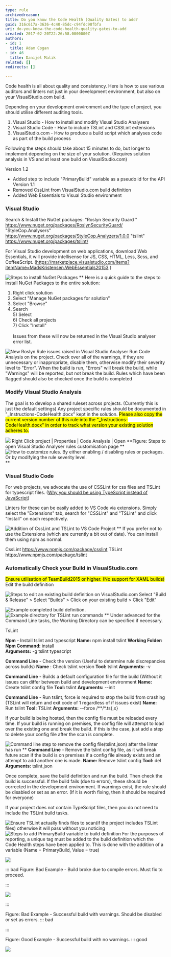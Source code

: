 ```yaml
---
type: rule
archivedreason: 
title: Do you know the Code Health (Quality Gates) to add?
guid: 316c617a-3636-4c40-85dc-c94fdc98fbfa
uri: do-you-know-the-code-health-quality-gates-to-add
created: 2017-02-20T22:26:58.0000000Z
authors:
- id: 1
  title: Adam Cogan
- id: 46
  title: Danijel Malik
related: []
redirects: []

---
```


Code health is all about quality and consistency. Here is how to use various auditors and linters not just in your development environment, but also on your VisualStudio.com build.

<!--endintro-->

Depending on your development environment and the type of project, you should utilise different auditing tools.
 1) Visual Studio - How to install and modify Visual Studio Analysers
 2) Visual Studio Code - How to include TSLint and CSSLint extensions
 3) VisualStudio.com - How to produce a build script which analyses code as part of the build process

Following the steps should take about 15 minutes to do, but longer to implement depending on the size of your solution. (Requires solution analysis in VS and at least one build on VisualStudio.com)

Version 1.2
- Added step to include "PrimaryBuild" variable as a pseudo id for the API
Version 1.1
- Removed CssLint from VisualStudio.com build definition
- Added Web Essentials to Visual Studio environment

### Visual Studio


Search & Install the NuGet packages:
"Roslyn Security Guard " https://www.nuget.org/packages/RoslynSecurityGuard/
"StyleCop.Analysers" https://www.nuget.org/packages/StyleCop.Analyzers/1.0.0
"tslint" https://www.nuget.org/packages/tslint/

For Visual Studio development on web applications, download Web Essentials, it will provide intellisense for JS, CSS, HTML, Less, Scss, and CoffeeScript. (https://marketplace.visualstudio.com/items?itemName=MadsKristensen.WebEssentials20153 )

![Steps to install NuGet Packages](VS-InstallNuGetPackages.png)
** 
Here is a quick guide to the steps to install NuGet Packages to the entire solution:
 1) Right click solution
 2) Select "Manage NuGet packages for solution"
 3) Select "Browse"
 4) Search <package name=""><br> 5) Select <package name=""><br> 6) Check all projects<br> 7) Click "Install"<br><br>Issues from these will now be returned in the Visual Studio analyser error list.<br></package></package>

![New Roslyn Rule issues raised in Visual Studio Analyser](VS-RoslynRules.png)
Run Code Analysis on the project. Check over all of the warnings, if they are unnecessary or inappropriate, disable them, otherwise modify their severity level to "Error". 
When the build is run, "Errors" will break the build, while "Warnings" will be reported, but not break the build.
Rules which have been flagged should also be checked once the build is completed

### Modify Visual Studio Analysis


The goal is to develop a shared ruleset across projects. (Currently this is just the default settings)
Any project specific rules should be documented in "\_Instructions-CodeHealth.docx" kept in the solution.
<mark>Please also copy the current version number of this rule into the "_Instructions-CodeHealth.docx" in order to track what version your existing solution adheres to.</mark>


![](VS-ModifyRules.png)
Right Click project | Properties | Code Analysis | Open
 **Figure: Steps to open Visual Studio Analyser rules customisation page
** 
![How to customize rules. By either enabling / disabling rules or packages. Or by modifying the rule severity level.](VS-ModifyRules2.png)
** 
### Visual Studio Code


For web projects, we advocate the use of CSSLint for css files and TSLint for typescript files. ([Why you should be using TypeScript instead of JavaScript](/_layouts/15/FIXUPREDIRECT.ASPX?WebId=3dfc0e07-e23a-4cbb-aac2-e778b71166a2&TermSetId=07da3ddf-0924-4cd2-a6d4-a4809ae20160&TermId=d82703e0-6244-4fb6-9017-bac4e4b2361d))

Linters for these can be easily added to VS Code via extensions.
Simply select the "Extensions" tab, search for "CSSLint" and "TSLint" and click "Install" on each respectively.

![Addition of CssLint and TSLint to VS Code Project](VSCode-Extensions.png)
** 
If you prefer not to use the Extensions (which are currently a bit out of date). You can install them using npm as normal.

CssLint https://www.npmjs.com/package/csslint
TSLint https://www.npmjs.com/package/tslint

### Automatically Check your Build in VisualStudio.com


<mark>Ensure utilisation of TeamBuild2015 or higher. (No support for XAML builds)</mark>
Edit the build definition

![Steps to edit an existing build definition on VisualStudio.com](VSO-EditBuild.png)
Select "Build & Release" > Select "Builds" > Click on your existing build > Click "Edit"

![Example completed build definition.](VSO-BuildDefinition-V3.png)
![Example directory for TSLint run commands](VSO-DirectoryExampleV2.png)
** 
Under advanced for the Command Line tasks, the Working Directory can be specified if necessary.

TsLint

**Npm** - Install tslint and typescript
 **Name:** npm install tslint
**Working Folder:** <top directory=""><br class="ssw15-rteStyle-IndentText"><span class="ssw15-rteStyle-IndentText"> <strong>Npm Command:</strong> install</span><br class="ssw15-rteStyle-IndentText"><span class="ssw15-rteStyle-IndentText"> <strong>Arguments:</strong> -g tslint typescript</span></top>

**Command Line** - Check the version (Useful to determine rule discrepancies across builds)
 **Name** : Check tslint version
 **Tool:** tslint
 **Arguments:** -v

**Command Line** - Builds a default configuration file for the build (Without it issues can differ between build and development environment
 **Name:** Create tslint config file
 **Tool:** tslint
 **Arguments:** --init

**Command Line** - Run tslint, force is required to stop the build from crashing (TSLint will return and exit code of 1 regardless of if issues exist)
 **Name:** Run tslint
 **Tool:** TSLint
 **Arguments:** --force <solution directory="">/**/*.ts{,x}</solution>

If your build is being hosted, then the config file must be reloaded every time. If your build is running on premises, the config file will attempt to load over the existing one and break the build.
If this is the case, just add a step to delete your config file after the scan is complete.

![Command line step to remove the config file](VSO-RemoveConfig.png)(tslint.json) after the linter has run
** 
**Command Line** - Remove the tslint config file, as it will break future scan if the build is on premises if a config file already exists and an attempt to add another one is made.
 **Name:** Remove tslint config
 **Tool:** del
 **Arguments:** tslint.json

Once complete, save the build definition and run the build.
Then check the build is successful.
If the build fails (due to errors), these should be corrected in the development environment. 
If warnings exist, the rule should be disabled or set as an error. (If it is worth fixing, then it should be required for everyone)



If your project does not contain TypeScript files, then you do not need to include the TSLint build tasks.

![Ensure TSLint actually finds files to scan](VSO-EnsureTSLintRuns.png)(if the project includes TSLint files) otherwise it will pass without you noticing
![Steps to add PrimaryBuild variable to build definition](VSO-AddVariableTag.png)
For the purposes of reporting, a unique tag must be added to the build definition which the Code Health steps have been applied to. 
This is done with the addition of a variable (Name = PrimaryBuild, Value = true)



![](VSO-BuildResult-BadV3.png)

::: bad
Figure: Bad Example - Build broke due to compile errors. Must fix to proceed.

:::


![](VSO-BuildResultV3.png)

:::

Figure: Bad Example - Successful build with warnings. Should be disabled or set as errors.
::: bad



:::

Figure: Good Example - Successful build with no warnings.
::: good


![](VSO-BuildResult-GoodV3.png)
